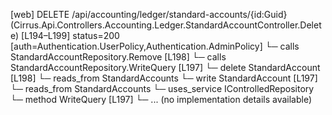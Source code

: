 [web] DELETE /api/accounting/ledger/standard-accounts/{id:Guid}  (Cirrus.Api.Controllers.Accounting.Ledger.StandardAccountController.Delete)  [L194–L199] status=200 [auth=Authentication.UserPolicy,Authentication.AdminPolicy]
  └─ calls StandardAccountRepository.Remove [L198]
  └─ calls StandardAccountRepository.WriteQuery [L197]
  └─ delete StandardAccount [L198]
    └─ reads_from StandardAccounts
  └─ write StandardAccount [L197]
    └─ reads_from StandardAccounts
  └─ uses_service IControlledRepository<StandardAccount>
    └─ method WriteQuery [L197]
      └─ ... (no implementation details available)

